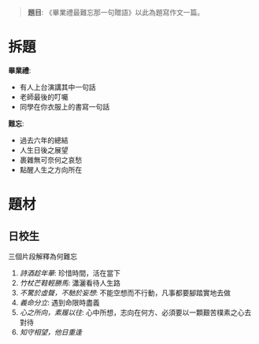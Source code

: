 > **題目**:
> 《畢業禮最難忘那一句贈語》以此為題寫作文一篇。

# 拆題
**畢業禮**:
- 有人上台演講其中一句話
- 老師最後的叮囑
- 同學在你衣服上的書寫一句話

**難忘**:
- 過去六年的總結
- 人生日後之展望
- 裹雜無可奈何之哀愁
- 點醒人生之方向所在

# 題材
## 日校生
三個片段解釋為何難忘
1. *詩酒趁年華*: 珍惜時間，活在當下
2. *竹杖芒鞋輕勝馬*: 瀟灑看待人生路
3. *不驚於虛聲，不馳於妄想*: 不能空想而不行動，凡事都要腳踏實地去做
4. *義命分立*: 遇到命限時盡義
5. *心之所向，素履以往*: 心中所想，志向在何方、必須要以一顆艱苦樸素之心去對待
6. *知守相望，他日重逢*
